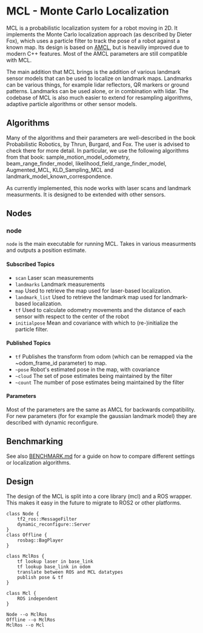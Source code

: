 <!--
Copyright 2021 RUVU Robotics B.V.
-->

# MCL - Monte Carlo Localization
MCL is a probabilistic localization system for a robot moving in 2D.
It implements the Monte Carlo localization approach (as described by Dieter Fox), which uses a particle filter to track the pose of a robot against a known map.
Its design is based on [AMCL](http://wiki.ros.org/amcl), but is heaviliy improved due to modern C++ features.
Most of the AMCL parameters are still compatible with MCL.

The main addition that MCL brings is the addition of various landmark sensor models that can be used to localize on landmark maps.
Landmarks can be various things, for example lidar reflectors, QR markers or ground patterns.
Landmarks can be used alone, or in combination with lidar.
The codebase of MCL is also much easier to extend for resampling algorithms, adaptive particle algorithms or other sensor models.

## Algorithms
Many of the algorithms and their parameters are well-described in the book Probabilistic Robotics, by Thrun, Burgard, and Fox.
The user is advised to check there for more detail.
In particular, we use the following algorithms from that book: sample_motion_model_odometry, beam_range_finder_model, likelihood_field_range_finder_model, Augmented_MCL, KLD_Sampling_MCL and landmark_model_known_correspondence.

As currently implemented, this node works with laser scans and landmark measurments.
It is designed to be extended with other sensors.

## Nodes

### node

`node` is the main executable for running MCL. Takes in various measurments and outputs a position estimate.

#### Subscribed Topics
- `scan` Laser scan measurements
- `landmarks` Landmark measurements
- `map` Used to retrieve the map used for laser-based localization.
- `landmark_list` Used to retrieve the landmark map used for landmark-based localization.
- `tf` Used to calculate odometry movements and the distance of each sensor with respect to the center of the robot
- `initialpose` Mean and covariance with which to (re-)initialize the particle filter.

#### Published Topics
- `tf` Publishes the transform from odom (which can be remapped via the ~odom_frame_id parameter) to map.
- `~pose` Robot's estimated pose in the map, with covariance
- `~cloud` The set of pose estimates being maintained by the filter
- `~count` The number of pose estimates being maintained by the filter

#### Parameters
Most of the parameters are the same as AMCL for backwards compatibility.
For new parameters (for for example the gaussian landmark model) they are described with dynamic reconfigure.

## Benchmarking

See also [BENCHMARK.md](./BENCHMARK.md) for a guide on how to compare different settings or localization algorithms.

## Design

The design of the MCL is split into a core library (mcl) and a ROS wrapper. This makes it easy in the future to migrate to ROS2 or other platforms.

```plantuml
class Node {
    tf2_ros::MessageFilter
    dynamic_reconfigure::Server
}
class Offline {
    rosbag::BagPlayer
}

class MclRos {
    tf lookup laser in base_link
    tf lookup base_link in odom
    translate between ROS and MCL datatypes
    publish pose & tf
}

class Mcl {
    ROS independent
}

Node --o MclRos
Offline --o MclRos
MclRos --o Mcl
```
